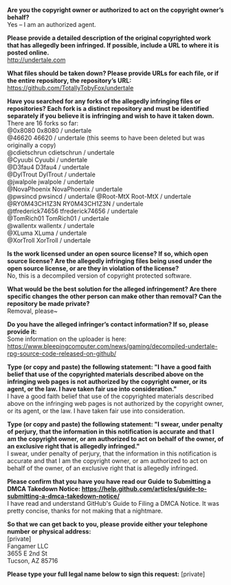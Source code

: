 **Are you the copyright owner or authorized to act on the copyright owner’s behalf?**  
Yes – I am an authorized agent.

**Please provide a detailed description of the original copyrighted work that has allegedly been infringed. If possible, include a URL to where it is posted online.**  
http://undertale.com

**What files should be taken down? Please provide URLs for each file, or if the entire repository, the repository’s URL:**  
https://github.com/TotallyTobyFox/undertale

**Have you searched for any forks of the allegedly infringing files or repositories? Each fork is a distinct repository and must be identified separately if you believe it is infringing and wish to have it taken down.**  
There are 16 forks so far:  
@0x8080 0x8080 / undertale  
@46620 46620 / undertale (this seems to have been deleted but was originally a copy)  
@cdietschrun cdietschrun / undertale  
@Cyuubi Cyuubi / undertale  
@D3fau4 D3fau4 / undertale  
@DylTrout DylTrout / undertale    
@jwalpole jwalpole / undertale  
@NovaPhoenix NovaPhoenix / undertale  
@pwsincd pwsincd / undertale
@Root-MtX Root-MtX / undertale  
@RY0M43CH1Z3N RY0M43CH1Z3N / undertale  
@tfrederick74656 tfrederick74656 / undertale  
@TomRich01 TomRich01 / undertale  
@wallentx wallentx / undertale  
@XLuma XLuma / undertale  
@XorTroll XorTroll / undertale  

**Is the work licensed under an open source license? If so, which open source license? Are the allegedly infringing files being used under the open source license, or are they in violation of the license?**  
No, this is a decompiled version of copyright protected software.

**What would be the best solution for the alleged infringement? Are there specific changes the other person can make other than removal? Can the repository be made private?**  
Removal, please~

**Do you have the alleged infringer’s contact information? If so, please provide it:**  
Some information on the uploader is here: https://www.bleepingcomputer.com/news/gaming/decompiled-undertale-rpg-source-code-released-on-github/

**Type (or copy and paste) the following statement: "I have a good faith belief that use of the copyrighted materials described above on the infringing web pages is not authorized by the copyright owner, or its agent, or the law. I have taken fair use into consideration."**  
I have a good faith belief that use of the copyrighted materials described above on the infringing web pages is not authorized by the copyright owner, or its agent, or the law. I have taken fair use into consideration.

**Type (or copy and paste) the following statement: "I swear, under penalty of perjury, that the information in this notification is accurate and that I am the copyright owner, or am authorized to act on behalf of the owner, of an exclusive right that is allegedly infringed."**  
I swear, under penalty of perjury, that the information in this notification is accurate and that I am the copyright owner, or am authorized to act on behalf of the owner, of an exclusive right that is allegedly infringed.

**Please confirm that you have you have read our Guide to Submitting a DMCA Takedown Notice: https://help.github.com/articles/guide-to-submitting-a-dmca-takedown-notice/**  
I have read and understand GitHub's Guide to Filing a DMCA Notice. It was pretty concise, thanks for not making that a nightmare.

**So that we can get back to you, please provide either your telephone number or physical address:**  
[private]  
Fangamer LLC    
3655 E 2nd St    
Tucson, AZ 85716    

**Please type your full legal name below to sign this request:**
[private]

